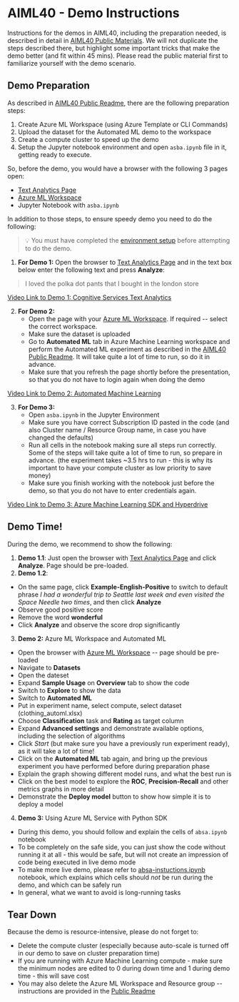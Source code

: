 # AIML40 - Demo Instructions

Instructions for the demos in AIML40, including the preparation needed, is described in detail in [AIML40 Public Materials](http://github.com/microsoft/ignite-learning-paths/aiml/aiml40/). We will not duplicate the steps described there, but highlight some important tricks that make the demo better (and fit within 45 mins). Please read the public material first to familiarize yourself with the demo scenario.

## Demo Preparation

As described in [AIML40 Public Readme](http://github.com/microsoft/ignite-learning-paths/aiml/aiml40/README.md), there are the following preparation steps:

1. Create Azure ML Workspace (using Azure Template or CLI Commands)
2. Upload the dataset for the Automated ML demo to the workspace
3. Create a compute cluster to speed up the demo
4. Setup the Jupyter notebook environment and open `asba.ipynb` file in it, getting ready to execute.

So, before the demo, you would have a browser with the following 3 pages open:
 - [Text Analytics Page](https://azure.microsoft.com/services/cognitive-services/text-analytics/?WT.mc_id=msignitethetour2019-github-aiml40)
 - [Azure ML Workspace](http://ml.azure.com)
 - Jupyter Notebook with `asba.ipynb`

In addition to those steps, to ensure speedy demo you need to do the following:

> 💡 You must have completed the [environment setup](https://github.com/microsoft/ignite-learning-paths-training-aiml/blob/master/aiml40/Demo.md#demo-preparation) before attempting to do the demo.

1. **For Demo 1:** Open the browser to [Text Analytics Page](https://azure.microsoft.com/services/cognitive-services/text-analytics/?WT.mc_id=msignitethetour2019-github-aiml40) and in the text box below enter the following text and press **Analyze**: 
> I loved the polka dot pants that I bought in the london store

[Video Link to Demo 1: Cognitive Services Text Analytics](https://youtu.be/QJxjm5BirOA)

2. **For Demo 2:**
   - Open the page with your [Azure ML Workspace](http://ml.azure.com). If required -- select the correct workspace.
   - Make sure the dataset is uploaded
   - Go to **Automated ML** tab in Azure Machine Learning workspace and perform the Automated ML experiment as described in the [AIML40 Public Readme](http://github.com/microsoft/ignite-learning-paths/aiml/aiml40/README.md). It will take quite a lot of time to run, so do it in advance.
   - Make sure that you refresh the page shortly before the presentation, so that you do not have to login again when doing the demo

[Video Link to Demo 2: Automated Machine Learning](https://youtu.be/qrstXN6TLZk)

3. **For Demo 3:**
   - Open `asba.ipynb` in the Jupyter Environment
   - Make sure you have correct Subscription ID pasted in the code (and also Cluster name / Resource Group name, in case you have changed the defaults)
   - Run all cells in the notebook making sure all steps run correctly. Some of the steps will take quite a lot of time to run, so prepare in advance. (the experiment takes ~3.5 hrs to run - this is why its important to have your compute cluster as low priority to save money)
   - Make sure you finish working with the notebook just before the demo, so that you do not have to enter credentials again.

[Video Link to Demo 3: Azure Machine Learning SDK and Hyperdrive](https://youtu.be/sccNTPO3PwU)


## Demo Time!

During the demo, we recommend to show the following:

1. **Demo 1.1**: Just open the browser with [Text Analytics Page](https://azure.microsoft.com/services/cognitive-services/text-analytics/?WT.mc_id=msignitethetour2019-github-aiml40) and click **Analyze**. Page should be pre-loaded.
2. **Demo 1.2**: 
  - On the same page, click **Example-English-Positive** to switch to default phrase *I had a wonderful trip to Seattle last week and even visited the Space Needle two times*, and then click **Analyze**
  - Observe good positive score
  - Remove the word **wonderful**
  - Click **Analyze** and observe the score drop significantly
3. **Demo 2:** Azure ML Workspace and Automated ML
  - Open the browser with [Azure ML Workspace](http://ml.azure.com) -- page should be pre-loaded
  - Navigate to **Datasets**
  - Open the dateset
  - Expand **Sample Usage** on **Overview** tab to show the code
  - Switch to **Explore** to show the data
  - Switch to **Automated ML**
  - Put in experiment name, select compute, select dataset (clothing_automl.xlsx)
  - Choose **Classification** task and **Rating** as target column
  - Expand **Advanced settings** and demonstrate available options, including the selection of algorithms
  - Click *Start* (but make sure you have a previously run experiment ready), as it will take a lot of time!
  - Click on the **Automated ML** tab again, and bring up the previous experiment you have performed before during preparation phase
  - Explain the graph showing different model runs, and what the best run is
  - Click on the best model to explore the **ROC**, **Precision-Recall** and other metrics graphs in more detail
  - Demonstrate the **Deploy model** button to show how simple it is to deploy a model
4. **Demo 3:** Using Azure ML Service with Python SDK
  - During this demo, you should follow and explain the cells of `absa.ipynb` notebook
  - To be completely on the safe side, you can just show the code without running it at all - this would be safe, but will not create an impression of code being executed in live demo mode
  - To make more live demo, please refer to [absa-instuctions.ipynb](absa-instuctions.ipynb) notebook, which explains which cells should *not* be run during the demo, and which can be safely run
  - In general, what we want to avoid is long-running tasks

## Tear Down

Because the demo is resource-intensive, please do not forget to:
* Delete the compute cluster (especially because auto-scale is turned off in our demo to save on cluster preparation time)
* If you are running with Azure Machine Learning compute - make sure the minimum nodes are edited to 0 during down time and 1 during demo time - this will save cost
* You may also delete the Azure ML Workspace and Resource group -- instructions are provided in the [Public Readme](http://github.com/microsoft/ignite-learning-paths/aiml/aiml40/README.md)

